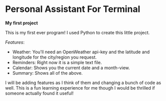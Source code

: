 # Personal Assistant For Terminal
**My first project**

This is my first ever program! I used Python to create this little project.

_Features_:
* Weather: You'll need an OpenWeather api-key and the latitude and longitude for the city/region you request.
* Reminders: Right now it is a simple text file.
* Calendar: Shows you the current date and a month-view.
* Summary: Shows all of the above.

I will be adding features as I think of them and changing a bunch of code as well. This is a fun learning experience for me though 
I would be thrilled if someone actually found it useful!
